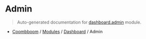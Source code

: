 # Admin

> Auto-generated documentation for [dashboard.admin](..\..\dashboard\admin.py) module.

- [Coombboom](..\README.md#coombboom-index) / [Modules](..\MODULES.md#coombboom-modules) / [Dashboard](index.md#dashboard) / Admin

